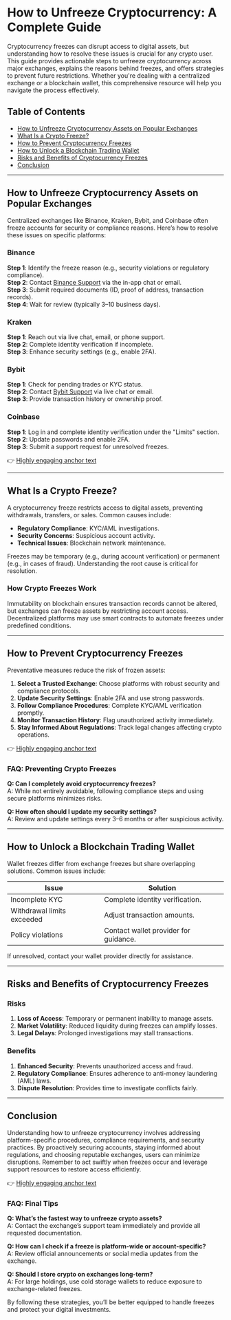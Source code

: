 # How to Unfreeze Cryptocurrency: A Complete Guide

Cryptocurrency freezes can disrupt access to digital assets, but understanding how to resolve these issues is crucial for any crypto user. This guide provides actionable steps to unfreeze cryptocurrency across major exchanges, explains the reasons behind freezes, and offers strategies to prevent future restrictions. Whether you're dealing with a centralized exchange or a blockchain wallet, this comprehensive resource will help you navigate the process effectively.

## Table of Contents  
- [How to Unfreeze Cryptocurrency Assets on Popular Exchanges](#how-to-unfreeze-cryptocurrency-assets-on-popular-exchanges)  
- [What Is a Crypto Freeze?](#what-is-a-crypto-freeze)  
- [How to Prevent Cryptocurrency Freezes](#how-to-prevent-cryptocurrency-freezes)  
- [How to Unlock a Blockchain Trading Wallet](#how-to-unlock-a-blockchain-trading-wallet)  
- [Risks and Benefits of Cryptocurrency Freezes](#risks-and-benefits-of-cryptocurrency-freezes)  
- [Conclusion](#conclusion)  

---

## How to Unfreeze Cryptocurrency Assets on Popular Exchanges  

Centralized exchanges like Binance, Kraken, Bybit, and Coinbase often freeze accounts for security or compliance reasons. Here’s how to resolve these issues on specific platforms:  

### Binance  

**Step 1**: Identify the freeze reason (e.g., security violations or regulatory compliance).  
**Step 2**: Contact [Binance Support](https://bit.ly/okx-bonus) via the in-app chat or email.  
**Step 3**: Submit required documents (ID, proof of address, transaction records).  
**Step 4**: Wait for review (typically 3–10 business days).  

### Kraken  

**Step 1**: Reach out via live chat, email, or phone support.  
**Step 2**: Complete identity verification if incomplete.  
**Step 3**: Enhance security settings (e.g., enable 2FA).  

### Bybit  

**Step 1**: Check for pending trades or KYC status.  
**Step 2**: Contact [Bybit Support](https://bit.ly/okx-bonus) via live chat or email.  
**Step 3**: Provide transaction history or ownership proof.  

### Coinbase  

**Step 1**: Log in and complete identity verification under the "Limits" section.  
**Step 2**: Update passwords and enable 2FA.  
**Step 3**: Submit a support request for unresolved freezes.  

👉 [Highly engaging anchor text](https://bit.ly/okx-bonus)  

---

## What Is a Crypto Freeze?  

A cryptocurrency freeze restricts access to digital assets, preventing withdrawals, transfers, or sales. Common causes include:  

- **Regulatory Compliance**: KYC/AML investigations.  
- **Security Concerns**: Suspicious account activity.  
- **Technical Issues**: Blockchain network maintenance.  

Freezes may be temporary (e.g., during account verification) or permanent (e.g., in cases of fraud). Understanding the root cause is critical for resolution.  

### How Crypto Freezes Work  

Immutability on blockchain ensures transaction records cannot be altered, but exchanges can freeze assets by restricting account access. Decentralized platforms may use smart contracts to automate freezes under predefined conditions.  

---

## How to Prevent Cryptocurrency Freezes  

Preventative measures reduce the risk of frozen assets:  

1. **Select a Trusted Exchange**: Choose platforms with robust security and compliance protocols.  
2. **Update Security Settings**: Enable 2FA and use strong passwords.  
3. **Follow Compliance Procedures**: Complete KYC/AML verification promptly.  
4. **Monitor Transaction History**: Flag unauthorized activity immediately.  
5. **Stay Informed About Regulations**: Track legal changes affecting crypto operations.  

👉 [Highly engaging anchor text](https://bit.ly/okx-bonus)  

### FAQ: Preventing Crypto Freezes  

**Q: Can I completely avoid cryptocurrency freezes?**  
A: While not entirely avoidable, following compliance steps and using secure platforms minimizes risks.  

**Q: How often should I update my security settings?**  
A: Review and update settings every 3–6 months or after suspicious activity.  

---

## How to Unlock a Blockchain Trading Wallet  

Wallet freezes differ from exchange freezes but share overlapping solutions. Common issues include:  

| **Issue**                | **Solution**                          |  
|--------------------------|----------------------------------------|  
| Incomplete KYC           | Complete identity verification.        |  
| Withdrawal limits exceeded | Adjust transaction amounts.          |  
| Policy violations         | Contact wallet provider for guidance.  |  

If unresolved, contact your wallet provider directly for assistance.  

---

## Risks and Benefits of Cryptocurrency Freezes  

### Risks  

1. **Loss of Access**: Temporary or permanent inability to manage assets.  
2. **Market Volatility**: Reduced liquidity during freezes can amplify losses.  
3. **Legal Delays**: Prolonged investigations may stall transactions.  

### Benefits  

1. **Enhanced Security**: Prevents unauthorized access and fraud.  
2. **Regulatory Compliance**: Ensures adherence to anti-money laundering (AML) laws.  
3. **Dispute Resolution**: Provides time to investigate conflicts fairly.  

---

## Conclusion  

Understanding how to unfreeze cryptocurrency involves addressing platform-specific procedures, compliance requirements, and security practices. By proactively securing accounts, staying informed about regulations, and choosing reputable exchanges, users can minimize disruptions. Remember to act swiftly when freezes occur and leverage support resources to restore access efficiently.  

👉 [Highly engaging anchor text](https://bit.ly/okx-bonus)  

### FAQ: Final Tips  

**Q: What’s the fastest way to unfreeze crypto assets?**  
A: Contact the exchange’s support team immediately and provide all requested documentation.  

**Q: How can I check if a freeze is platform-wide or account-specific?**  
A: Review official announcements or social media updates from the exchange.  

**Q: Should I store crypto on exchanges long-term?**  
A: For large holdings, use cold storage wallets to reduce exposure to exchange-related freezes.  

By following these strategies, you’ll be better equipped to handle freezes and protect your digital investments.